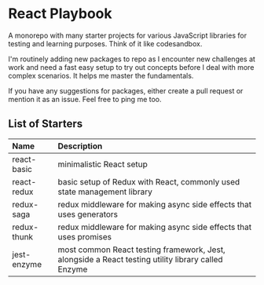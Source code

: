 # React Playbook
A monorepo with many starter projects for various JavaScript libraries for testing and learning purposes. Think of it
 like codesandbox. 
 
I'm routinely adding new packages to repo as I encounter new challenges at work and need a fast easy setup to try out
 concepts before I deal with more complex scenarios. It helps me master the fundamentals. 
 
 If you have any suggestions for packages, either create a pull request or mention it as an issue. Feel free to ping
  me too.
  
## List of Starters

| Name | Description |
|:-----|:-----|
| react-basic | minimalistic React setup |
| react-redux | basic setup of Redux with React, commonly used state management library |
| redux-saga | redux middleware for making async side effects that uses generators |
| redux-thunk | redux middleware for making async side effects that uses promises |
| jest-enzyme | most common React testing framework, Jest, alongside a React testing utility library called Enzyme | 

